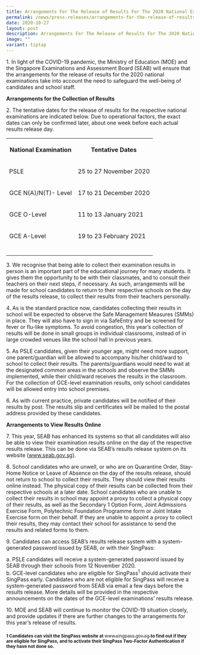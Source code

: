 ```yaml
---
title: Arrangements For The Release of Results For The 2020 National Examinations
permalink: /news/press-releases/arrangements-for-the-release-of-results-for-the-2020-national-examinations/
date: 2020-10-27
layout: post
description: Arrangements For The Release of Results For The 2020 National Examinations
image: ""
variant: tiptap
---
```

<p>1. In light of the COVID-19 pandemic, the Ministry of Education (MOE)
and the Singapore Examinations and Assessment Board (SEAB) will ensure
that the arrangements for the release of results for the 2020 national
examinations take into account the need to safeguard the well-being of
candidates and school staff.</p>
<p><strong>Arrangements for the Collection of Results</strong>
</p>
<p>2. The tentative dates for the release of results for the respective national
examinations are indicated below. Due to operational factors, the exact
dates can only be confirmed later, about one week before each actual results
release day.</p>
<table style="minWidth: 50px">
<colgroup>
<col>
<col>
</colgroup>
<tbody>
<tr>
<th rowspan="1" colspan="1">
<p>National Examination</p>
</th>
<th rowspan="1" colspan="1">
<p>Tentative Dates</p>
</th>
</tr>
<tr>
<td rowspan="1" colspan="1">
<p>PSLE</p>
</td>
<td rowspan="1" colspan="1">
<p>25 to 27 November 2020</p>
</td>
</tr>
<tr>
<td rowspan="1" colspan="1">
<p>GCE N(A)/N(T)- Level</p>
</td>
<td rowspan="1" colspan="1">
<p>17 to 21 December 2020</p>
</td>
</tr>
<tr>
<td rowspan="1" colspan="1">
<p>GCE O-Level</p>
</td>
<td rowspan="1" colspan="1">
<p>11 to 13 January 2021</p>
</td>
</tr>
<tr>
<td rowspan="1" colspan="1">
<p>GCE A-Level</p>
</td>
<td rowspan="1" colspan="1">
<p>19 to 23 February 2021</p>
</td>
</tr>
<tr>
<td rowspan="1" colspan="1">
<p></p>
</td>
<td rowspan="1" colspan="1">
<p></p>
</td>
</tr>
</tbody>
</table>
<p>3. We recognise that being able to collect their examination results in
person is an important part of the educational journey for many students.
It gives them the opportunity to be with their classmates, and to consult
their teachers on their next steps, if necessary. As such, arrangements
will be made for school candidates to return to their respective schools
on the day of the results release, to collect their results from their
teachers personally.</p>
<p>4. As is the standard practice now, candidates collecting their results
in school will be expected to observe the Safe Management Measures (SMMs)
in place. They will also have to sign in via SafeEntry and be screened
for fever or flu-like symptoms. To avoid congestion, this year’s collection
of results will be done in small groups in individual classrooms, instead
of in large crowded venues like the school hall in previous years.</p>
<p>5. As PSLE candidates, given their younger age, might need more support,
one parent/guardian will be allowed to accompany his/her child/ward to
school to collect their results. The parents/guardians would need to wait
at the designated common areas in the schools and observe the SMMs implemented,
while their child/ward receives the results in the classroom. For the collection
of GCE-level examination results, only school candidates will be allowed
entry into school premises.</p>
<p>6. As with current practice, private candidates will be notified of their
results by post. The results slip and certificates will be mailed to the
postal address provided by these candidates.</p>
<p><strong>Arrangements to View Results Online</strong>
</p>
<p>7. This year, SEAB has enhanced its systems so that all candidates will
also be able to view their examination results online on the day of the
respective results release. This can be done via SEAB’s results release
system on its website (<a href="https://www.seab.gov.sg/" rel="noopener noreferrer nofollow" target="_blank"><u>www.seab.gov.sg</u></a>).</p>
<p>8. School candidates who are unwell, or who are on Quarantine Order, Stay-Home
Notice or Leave of Absence on the day of the results release, should not
return to school to collect their results. They should view their results
online instead. The physical copy of their results can be collected from
their respective schools at a later date. School candidates who are unable
to collect their results in school may appoint a proxy to collect a physical
copy of their results, as well as the Secondary 1 Option Form, Joint Admissions
Exercise Form, Polytechnic Foundation Programme form or Joint Intake Exercise
form on their behalf. If they are unable to appoint a proxy to collect
their results, they may contact their school for assistance to send the
results and related forms to them.</p>
<p>9. Candidates can access SEAB’s results release system with a system-generated
password issued by SEAB, or with their SingPass:</p>
<p>a. PSLE candidates will receive a system-generated password issued by
SEAB through their schools from 12 November 2020.
<br>b. GCE-level candidates who are eligible for SingPass<sup>1</sup> should
activate their SingPass early. Candidates who are not eligible for SingPass
will receive a system-generated password from SEAB via email a few days
before the results release. More details will be provided in the respective
announcements on the dates of the GCE-level examinations’ results release.</p>
<p>10. MOE and SEAB will continue to monitor the COVID-19 situation closely,
and provide updates if there are further changes to the arrangements for
this year’s release of results.</p>
<p><strong><sub>1 Candidates can visit the SingPass website at </sub></strong>
<a href="www.singpass.gov.sg" rel="noopener noreferrer nofollow" target="_blank"><sub>www.singpass.gov.sg</sub>
</a><strong><sub> to find out if they are eligible for SingPass, and to activate their SingPass Two-Factor Authentication if they have not done so.</sub></strong>
</p>
<p></p>